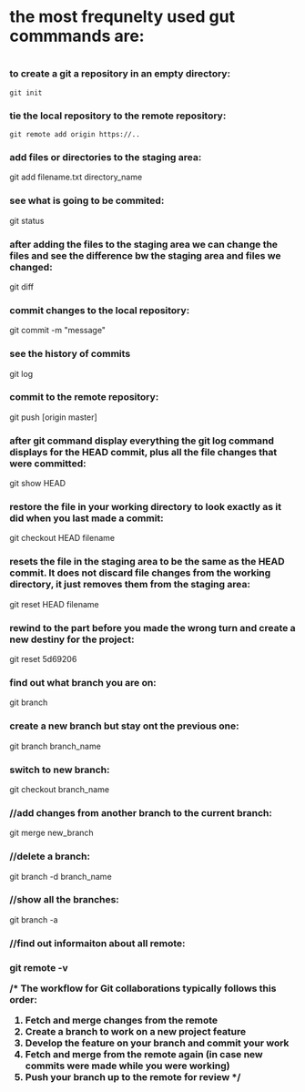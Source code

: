 <h1> the most frequnelty used gut commmands are:<h1>

<h3>to create a git a repository in an empty directory:</h3>
<code>git init</code>

<h3>tie the local repository to the remote repository:</h3>
<code>git remote add origin https://..</code>

<h3>add files or directories to the staging area:</h3>
<p>git add filename.txt directory_name</p>

<h3>see what is going to be commited:</h3>
<p>git status</p>

<h3>after adding the files to the staging area we can change the files and see the difference bw the staging area and files we changed:</h3>
<p>git diff</p>

<h3>commit changes to the local repository:</h3>
<p>git commit -m "message"<p>

<h3>see the history of commits</h3>
<p>git log<p>

<h3>commit to the remote repository:</h3>
<p>git push [origin master]<p>

<h3>after git command display everything the git log command displays for the HEAD commit, plus all the file changes that were committed:</h3>
<p>git show HEAD<p>

<h3>restore the file in your working directory to look exactly as it did when you last made a commit:</h3>
<p>git checkout HEAD filename<p>

<h3>resets the file in the staging area to be the same as the HEAD commit. It does not discard file changes from the working directory, it just removes them from the staging area:</h3>
<p>git reset HEAD filename<p>

<h3>rewind to the part before you made the wrong turn and create a new destiny for the project: </h3>
<p>git reset 5d69206<p>
 
<h3>find out what branch you are on:</h3>
<p>git branch<p>

<h3>create a new branch but stay ont the previous one:</h3>
<p>git branch branch_name<p>

<h3>switch to new branch:</h3>
<p>git checkout branch_name<p>

<h3>//add changes from another branch to the current branch:</h3>
<p>git merge new_branch<p>

<h3>//delete a branch:</h3>
<p>git branch -d branch_name<p>

<h3>//show all the branches:</h3>
<p>git branch -a<p>

<h3>//find out informaiton about all remote:<h3>
<p>git remote -v<p>

/*
The workflow for Git collaborations typically follows this order:
1. Fetch and merge changes from the remote
2. Create a branch to work on a new project feature
3. Develop the feature on your branch and commit your work
4. Fetch and merge from the remote again (in case new commits were made while you were working)
5. Push your branch up to the remote for review
*/

